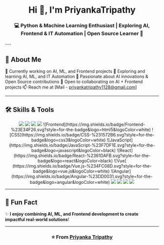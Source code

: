 <h1 align="center">Hi 👋, I'm PriyankaTripathy</h1>
<h3 align="center">💻 Python & Machine Learning Enthusiast | Exploring AI, Frontend & IT Automation | Open Source Learner 🚀</h3>
---

## 🚀 About Me
🔭 Currently working on AI, ML, and Frontend projects
🌱 Exploring and learning AI, ML, and IT Automation
🐧 Passionate about AI innovations & Open Source contributions
👯 Open to collaborating on AI + Frontend projects
📫 Reach me at [Mail - priyankatripathy1128@gmail.com]


---

## 🛠️ Skills & Tools
<p align="center">
  <img src="https://img.shields.io/badge/Python-3776AB?style=for-the-badge&logo=python&logoColor=white"/>
  <img src="https://img.shields.io/badge/AI-FF6F00?style=for-the-badge&logo=openai&logoColor=white"/>
  <img src="https://img.shields.io/badge/Machine%20Learning-102230?style=for-the-badge&logo=tensorflow&logoColor=orange"/>
  <img src="https://img.shields.io/badge/Automation-4CAF50?style=for-the-badge&logo=ansible&logoColor=white"/>
  ![Frontend](https://img.shields.io/badge/Frontend-%23E34F26.svg?style=for-the-badge&logo=html5&logoColor=white)
![CSS](https://img.shields.io/badge/CSS-%231572B6.svg?style=for-the-badge&logo=css3&logoColor=white)
![JavaScript](https://img.shields.io/badge/JavaScript-%23F7DF1E.svg?style=for-the-badge&logo=javascript&logoColor=black)
![React](https://img.shields.io/badge/React-%2361DAFB.svg?style=for-the-badge&logo=react&logoColor=black)
![Vue](https://img.shields.io/badge/Vue.js-%234FC08D.svg?style=for-the-badge&logo=vue.js&logoColor=white)
![Angular](https://img.shields.io/badge/Angular-%23DD0031.svg?style=for-the-badge&logo=angular&logoColor=white)
  <img src="https://img.shields.io/badge/Django-092E20?style=for-the-badge&logo=django&logoColor=white"/>
  <img src="https://img.shields.io/badge/Flask-000000?style=for-the-badge&logo=flask&logoColor=white"/>
  <img src="https://img.shields.io/badge/Git-F05032?style=for-the-badge&logo=git&logoColor=white"/>
  <img src="https://img.shields.io/badge/Docker-2496ED?style=for-the-badge&logo=docker&logoColor=white"/>
</p>

---

## 🌟 Fun Fact
✨ **I enjoy combining AI, ML, and Frontend development to create impactful real-world solutions**!

---

<h3 align="center">⭐️ From <a href="https://github.com/priyanka291131">Priyanka Tripathy</a></h3>

